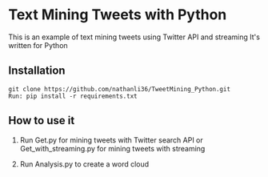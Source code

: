 Text Mining Tweets with Python
==============================

This is an example of text mining tweets using Twitter API and streaming
It's written for Python 

Installation
------------

    git clone https://github.com/nathanli36/TweetMining_Python.git
    Run: pip install -r requirements.txt

How to use it
-------------
    
1.  Run Get.py for mining tweets with Twitter search API
    or Get_with_streaming.py for mining tweets with streaming

2.  Run Analysis.py to create a word cloud 
    








